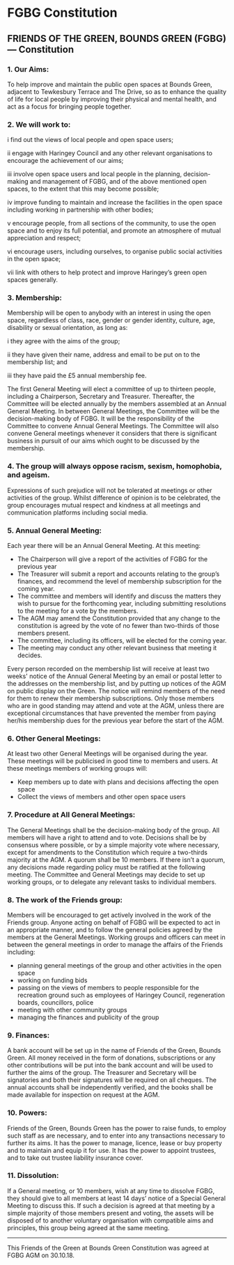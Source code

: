 # FGBG Constitution

## FRIENDS OF THE GREEN, BOUNDS GREEN (FGBG) — Constitution 

### 1. Our Aims: 

To help improve and maintain the public open spaces at Bounds Green, adjacent to Tewkesbury Terrace and The Drive, so as to enhance the quality of life for local people by improving their physical and mental health, and act as a focus for bringing people together. 

### 2. We will work to: 

i find out the views of local people and open space users;  

ii engage with Haringey Council and any other relevant organisations to encourage the achievement of our aims;  

iii involve open space users and local people in the planning, decision-making and management of FGBG, and of the above mentioned open spaces, to the extent that this may become possible; 

iv improve funding to maintain and increase the facilities in the open space including working in partnership with other bodies;   

v encourage people, from all sections of the community, to use the open space and to enjoy its full potential, and promote an atmosphere of mutual appreciation and respect;  

vi encourage users, including ourselves, to organise public social activities in the open space;  

vii link with others to help protect and improve Haringey’s green open spaces generally. 

### 3. Membership: 

Membership will be open to anybody with an interest in using the open space, regardless of class, race, gender or gender identity, culture, age, disability or sexual orientation, as long as:  

i they agree with the aims of the group;  

ii they have given their name, address and email to be put on to the membership list; and 

iii they have paid the £5 annual membership fee. 

The first General Meeting will elect a committee of up to thirteen people, including a Chairperson, Secretary and Treasurer. Thereafter, the Committee will be elected annually by the members assembled at an Annual General Meeting. In between General Meetings, the Committee will be the decision-making body of FGBG. It will be the responsibility of the Committee to convene Annual General Meetings. The Committee will also convene General meetings whenever it considers that there is significant business in pursuit of our aims which ought to be discussed by the membership. 

### 4. The group will always oppose racism, sexism, homophobia, and ageism. 

Expressions of such prejudice will not be tolerated at meetings or other activities of the group. Whilst difference of opinion is to be celebrated, the group encourages mutual respect and kindness at all meetings and communication platforms including social media. 

### 5. Annual General Meeting:  

Each year there will be an Annual General Meeting. At this meeting: 

- The Chairperson will give a report of the activities of FGBG for the previous year 
- The Treasurer will submit a report and accounts relating to the group’s finances, and recommend the level of membership subscription for the coming year.   
- The committee and members will identify and discuss the matters they wish to pursue for the forthcoming year, including submitting resolutions to the meeting for a vote by the members.  
- The AGM may amend the Constitution provided that any change to the constitution is agreed by the vote of no fewer than two-thirds of those members present. 
- The committee, including its officers, will be elected for the coming year. 
- The meeting may conduct any other relevant business that meeting it decides.  

Every person recorded on the membership list will receive at least two weeks' notice of the Annual General Meeting by an email or postal letter to the addresses on the membership list, and by putting up notices of the AGM on public display on the Green.  The notice will remind members of the need for them to renew their membership subscriptions. Only those members who are in good standing may attend and vote at the AGM, unless there are exceptional circumstances that have prevented the member from paying her/his membership dues for the previous year before the start of the AGM. 

### 6. Other General Meetings: 

At least two other General Meetings will be organised during the year. These meetings will be publicised in good time to members and users.  At these meetings members of working groups will:

- Keep members up to date with plans and decisions affecting the open space 
- Collect the views of members and other open space users  

### 7. Procedure at All General Meetings: 

The General Meetings shall be the decision-making body of the group. All members will have a right to attend and to vote.  Decisions shall be by consensus where possible, or by a simple majority vote where necessary, except for amendments to the Constitution which require a two-thirds majority at the AGM. A quorum shall be 10 members. If there isn’t a quorum, any decisions made regarding policy must be ratified at the following meeting. The Committee and General Meetings may decide to set up working groups, or to delegate any relevant tasks to individual members. 

### 8. The work of the Friends group: 

Members will be encouraged to get actively involved in the work of the Friends group. Anyone acting on behalf of FGBG will be expected to act in an appropriate manner, and to follow the general policies agreed by the members at the General Meetings. Working groups and officers can meet in between the general meetings in order to manage the affairs of the Friends including: 

- planning general meetings of the group and other activities in the open space 
- working on funding bids 
- passing on the views of members to people responsible for the recreation ground such as employees of Haringey Council, regeneration boards, councillors, police 
- meeting with other community groups 
- managing the finances and publicity of the group  

### 9. Finances: 

A bank account will be set up in the name of Friends of the Green, Bounds Green.  All money received in the form of donations, subscriptions or any other contributions will be put into the bank account and will be used to further the aims of the group. The Treasurer and Secretary will be signatories and both their signatures will be required on all cheques. The annual accounts shall be independently verified, and the books shall be made available for inspection on request at the AGM. 

### 10. Powers: 

Friends of the Green, Bounds Green has the power to raise funds, to employ such staff as are necessary, and to enter into any transactions necessary to further its aims. It has the power to manage, licence, lease or buy property and to maintain and equip it for use. It has the power to appoint trustees, and to take out trustee liability insurance cover. 

### 11. Dissolution:

If a General meeting, or 10 members, wish at any time to dissolve FGBG, they should give to all members at least 14 days’ notice of a Special General Meeting to discuss this. If such a decision is agreed at that meeting by a simple majority of those members present and voting, the assets will be disposed of to another voluntary organisation with compatible aims and principles, this group being agreed at the same meeting. 

---
This Friends of the Green at Bounds Green Constitution was agreed at FGBG AGM on 30.10.18.  
